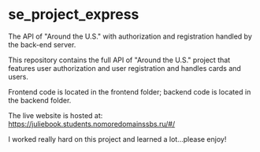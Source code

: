 # se_project_express
The API of "Around the U.S." with authorization and registration handled by the back-end server.

This repository contains the full API of "Around the U.S." project that features user authorization and user registration and handles cards and users.

Frontend code is located in the frontend folder; backend code is located in the backend folder.

The live website is hosted at: https://juliebook.students.nomoredomainssbs.ru/#/

I worked really hard on this project and learned a lot...please enjoy!
